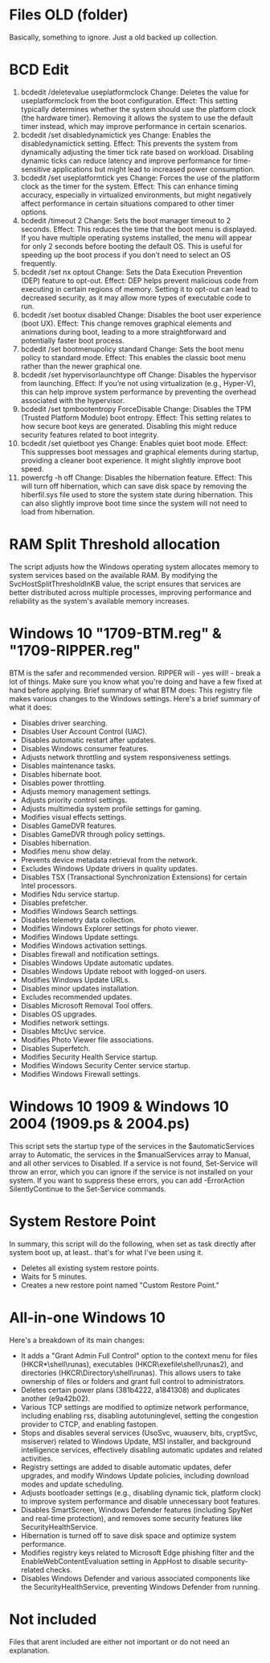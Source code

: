# Files OLD (folder)
Basically, something to ignore. Just a old backed up collection.

# BCD Edit
1. bcdedit /deletevalue useplatformclock
Change: Deletes the value for useplatformclock from the boot configuration.
Effect: This setting typically determines whether the system should use the platform clock (the hardware timer). Removing it allows the system to use the default timer instead, which may improve performance in certain scenarios.
3. bcdedit /set disabledynamictick yes
Change: Enables the disabledynamictick setting.
Effect: This prevents the system from dynamically adjusting the timer tick rate based on workload. Disabling dynamic ticks can reduce latency and improve performance for time-sensitive applications but might lead to increased power consumption.
5. bcdedit /set useplatformtick yes
Change: Forces the use of the platform clock as the timer for the system.
Effect: This can enhance timing accuracy, especially in virtualized environments, but might negatively affect performance in certain situations compared to other timer options.
7. bcdedit /timeout 2
Change: Sets the boot manager timeout to 2 seconds.
Effect: This reduces the time that the boot menu is displayed. If you have multiple operating systems installed, the menu will appear for only 2 seconds before booting the default OS. This is useful for speeding up the boot process if you don’t need to select an OS frequently.
9. bcdedit /set nx optout
Change: Sets the Data Execution Prevention (DEP) feature to opt-out.
Effect: DEP helps prevent malicious code from executing in certain regions of memory. Setting it to opt-out can lead to decreased security, as it may allow more types of executable code to run.
11. bcdedit /set bootux disabled
Change: Disables the boot user experience (boot UX).
Effect: This change removes graphical elements and animations during boot, leading to a more straightforward and potentially faster boot process.
13. bcdedit /set bootmenupolicy standard
Change: Sets the boot menu policy to standard mode.
Effect: This enables the classic boot menu rather than the newer graphical one.
15. bcdedit /set hypervisorlaunchtype off
Change: Disables the hypervisor from launching.
Effect: If you’re not using virtualization (e.g., Hyper-V), this can help improve system performance by preventing the overhead associated with the hypervisor.
17. bcdedit /set tpmbootentropy ForceDisable
Change: Disables the TPM (Trusted Platform Module) boot entropy.
Effect: This setting relates to how secure boot keys are generated. Disabling this might reduce security features related to boot integrity.
19. bcdedit /set quietboot yes
Change: Enables quiet boot mode.
Effect: This suppresses boot messages and graphical elements during startup, providing a cleaner boot experience. It might slightly improve boot speed.
21. powercfg -h off
Change: Disables the hibernation feature.
Effect: This will turn off hibernation, which can save disk space by removing the hiberfil.sys file used to store the system state during hibernation. This can also slightly improve boot time since the system will not need to load from hibernation.

# RAM Split Threshold allocation
The script adjusts how the Windows operating system allocates memory to system services based on the available RAM. By modifying the SvcHostSplitThresholdInKB value, the script ensures that services are better distributed across multiple processes, improving performance and reliability as the system's available memory increases.

# Windows 10 "1709-BTM.reg" & "1709-RIPPER.reg"
BTM is the safer and recommended version.
RIPPER will - yes will! - break a lot of things. Make sure you know what you're doing and have a few fixed at hand before applying.
Brief summary of what BTM does:
This registry file makes various changes to the Windows settings. Here's a brief summary of what it does:<br>
- Disables driver searching.<br>
- Disables User Account Control (UAC).<br>
- Disables automatic restart after updates.<br>
- Disables Windows consumer features.<br>
- Adjusts network throttling and system responsiveness settings.<br>
- Disables maintenance tasks.<br>
- Disables hibernate boot.<br>
- Disables power throttling.<br>
- Adjusts memory management settings.<br>
- Adjusts priority control settings.<br>
- Adjusts multimedia system profile settings for gaming.<br>
- Modifies visual effects settings.<br>
- Disables GameDVR features.<br>
- Disables GameDVR through policy settings.<br>
- Disables hibernation.<br>
- Modifies menu show delay.<br>
- Prevents device metadata retrieval from the network.<br>
- Excludes Windows Update drivers in quality updates.<br>
- Disables TSX (Transactional Synchronization Extensions) for certain Intel processors.<br>
- Modifies Ndu service startup.<br>
- Disables prefetcher.<br>
- Modifies Windows Search settings.<br>
- Disables telemetry data collection.<br>
- Modifies Windows Explorer settings for photo viewer.<br>
- Modifies Windows Update settings.<br>
- Modifies Windows activation settings.<br>
- Disables firewall and notification settings.<br>
- Disables Windows Update automatic updates.<br>
- Disables Windows Update reboot with logged-on users.<br>
- Modifies Windows Update URLs.<br>
- Disables minor updates installation.<br>
- Excludes recommended updates.<br>
- Disables Microsoft Removal Tool offers.<br>
- Disables OS upgrades.<br>
- Modifies network settings.<br>
- Disables MtcUvc service.<br>
- Modifies Photo Viewer file associations.<br>
- Disables Superfetch.<br>
- Modifies Security Health Service startup.<br>
- Modifies Windows Security Center service startup.<br>
- Modifies Windows Firewall settings.<br>

# Windows 10 1909 & Windows 10 2004 (1909.ps & 2004.ps)
This script sets the startup type of the services in the $automaticServices array to Automatic, the services in the $manualServices array to Manual, and all other services to Disabled. If a service is not found, Set-Service will throw an error, which you can ignore if the service is not installed on your system. If you want to suppress these errors, you can add -ErrorAction SilentlyContinue to the Set-Service commands.

# System Restore Point
In summary, this script will do the following, when set as task directly after system boot up, at least.. that's for what I've been using it.
- Deletes all existing system restore points.
- Waits for 5 minutes.
- Creates a new restore point named "Custom Restore Point."

# All-in-one Windows 10
Here's a breakdown of its main changes:
- It adds a "Grant Admin Full Control" option to the context menu for files (HKCR\*\shell\runas), executables (HKCR\exefile\shell\runas2), and directories (HKCR\Directory\shell\runas). This allows users to take ownership of files or folders and grant full control to administrators.
- Deletes certain power plans (381b4222, a1841308) and duplicates another (e9a42b02).
- Various TCP settings are modified to optimize network performance, including enabling rss, disabling autotuninglevel, setting the congestion provider to CTCP, and enabling fastopen.
- Stops and disables several services (UsoSvc, wuauserv, bits, cryptSvc, msiserver) related to Windows Update, MSI installer, and background intelligence services, effectively disabling automatic updates and related activities.
- Registry settings are added to disable automatic updates, defer upgrades, and modify Windows Update policies, including download modes and update scheduling.
- Adjusts bootloader settings (e.g., disabling dynamic tick, platform clock) to improve system performance and disable unnecessary boot features.
- Disables SmartScreen, Windows Defender features (including SpyNet and real-time protection), and removes some security features like SecurityHealthService.
- Hibernation is turned off to save disk space and optimize system performance.
- Modifies registry keys related to Microsoft Edge phishing filter and the EnableWebContentEvaluation setting in AppHost to disable security-related checks.
- Disables Windows Defender and various associated components like the SecurityHealthService, preventing Windows Defender from running.

# Not included
Files that arent included are either not important or do not need an explanation.
